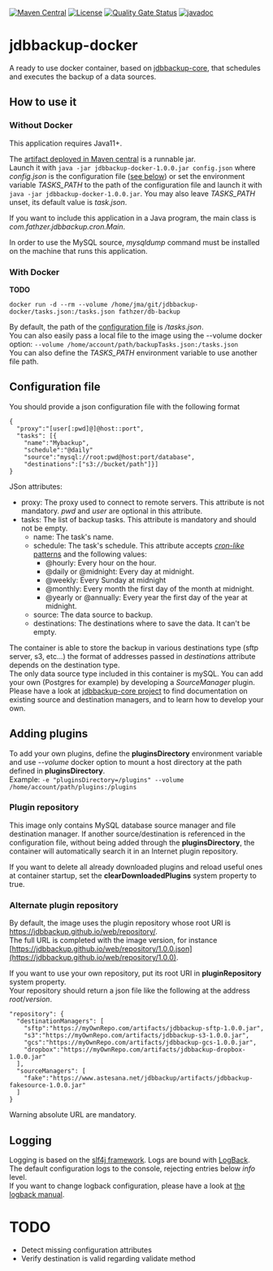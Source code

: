 [![Maven Central](https://img.shields.io/maven-central/v/com.fathzer/jdbbackup-docker)](https://central.sonatype.com/artifact/com.fathzer/jdbbackup-docker)
[![License](https://img.shields.io/badge/license-Apache%202.0-brightgreen.svg)]((https://github.com/jdbbackup/jdbbackup-docker/blob/master/LICENSE))
[![Quality Gate Status](https://sonarcloud.io/api/project_badges/measure?project=jdbbackup_jdbbackup-docker&metric=alert_status)](https://sonarcloud.io/summary/new_code?id=jdbbackup_jdbbackup-docker)
[![javadoc](https://javadoc.io/badge2/com.fathzer/jdbbackup-docker/javadoc.svg)](https://javadoc.io/doc/com.fathzer/jdbbackup-docker)

# jdbbackup-docker
A ready to use docker container, based on [jdbbackup-core](https://github.com/jdbbackup/jdbbackup-core), that schedules and executes the backup of a data sources.

## How to use it

### Without Docker
This application requires Java11+.

The [artifact deployed in Maven central](https://repo1.maven.org/maven2/com/fathzer/jdbbackup-docker/1.0.0/jdbbackup-docker-1.0.0.jar) is a runnable jar.  
Launch it with ```java -jar jdbbackup-docker-1.0.0.jar config.json``` where *config.json* is the configuration file ([see below](#configuration-file)) or set the environment variable *TASKS_PATH* to the path of the configuration file and launch it with ```java -jar jdbbackup-docker-1.0.0.jar```. You may also leave *TASKS_PATH* unset, its default value is *task.json*.

If you want to include this application in a Java program, the main class is *com.fathzer.jdbbackup.cron.Main*.

In order to use the MySQL source, *mysqldump* command must be installed on the machine that runs this application.

### With Docker
**TODO**

```docker run -d --rm --volume /home/jma/git/jdbbackup-docker/tasks.json:/tasks.json fathzer/db-backup```

By default, the path of the [configuration file](#configuration-file) is */tasks.json*.  
You can also easily pass a local file to the image using the --volume docker option: 
```--volume /home/account/path/backupTasks.json:/tasks.json```  
You can also define the *TASKS_PATH* environment variable to use another file path.

## Configuration file
You should provide a json configuration file with the following format

```
{
  "proxy":"[user[:pwd]@]@host::port",
  "tasks": [{
  	"name":"Mybackup",
  	"schedule":"@daily"
  	"source":"mysql://root:pwd@host:port/database",
  	"destinations":["s3://bucket/path"]}]
}
```

JSon attributes:  
- proxy: The proxy used to connect to remote servers. This attribute is not mandatory. *pwd* and *user* are optional in this attribute.
- tasks: The list of backup tasks. This attribute is mandatory and should not be empty.
  - name: The task's name.
  - schedule: The task's schedule. This attribute accepts [*cron-like* patterns](https://www.sauronsoftware.it/projects/cron4j/manual.php#p02) and the following values:
    - @hourly: Every hour on the hour.
    - @daily or @midnight: Every day at midnight.
    - @weekly: Every Sunday at midnight
    - @monthly: Every month the first day of the month at midnight.
    - @yearly or @annually: Every year the first day of the year at midnight.
  - source: The data source to backup.
  - destinations: The destinations where to save the data. It can't be empty.
  
The container is able to store the backup in various destinations type (sftp server, s3, etc...) the format of addresses passed in *destinations* attribute depends on the destination type.  
The only data source type included in this container is mySQL. You can add your own (Postgres for example) by developing a *SourceManager* plugin.  
Please have a look at [jdbbackup-core project](https://github.com/jdbbackup/jdbbackup-core) to find documentation on existing source and destination managers, and to learn how to develop your own. 

## Adding plugins
To add your own plugins, define the **pluginsDirectory** environment variable and use *--volume* docker option to mount a host directory at the path defined in **pluginsDirectory**.  
Example: ```-e "pluginsDirectory=/plugins" --volume /home/account/path/plugins:/plugins```

### Plugin repository
This image only contains MySQL database source manager and file destination manager. If another source/destination is referenced in the configuration file, without being added through the **pluginsDirectory**, the container will automatically search it in an Internet plugin repository.  

If you want to delete all already downloaded plugins and reload useful ones at container startup, set the **clearDownloadedPlugins** system property to true.

### Alternate plugin repository
By default, the image uses the plugin repository whose root URI is https://jdbbackup.github.io/web/repository/.  
The full URL is completed with the image version, for instance [https://jdbbackup.github.io/web/repository/1.0.0.json](https://jdbbackup.github.io/web/repository/1.0.0).

If you want to use your own repository, put its root URI in **pluginRepository** system property.  
Your repository should return a json file like the following at the address *root*/*version*.

```
"repository": {
  "destinationManagers": [
    "sftp":"https://myOwnRepo.com/artifacts/jdbbackup-sftp-1.0.0.jar",
    "s3":"https://myOwnRepo.com/artifacts/jdbbackup-s3-1.0.0.jar",
    "gcs":"https://myOwnRepo.com/artifacts/jdbbackup-gcs-1.0.0.jar",
    "dropbox":"https://myOwnRepo.com/artifacts/jdbbackup-dropbox-1.0.0.jar"
  ],
  "sourceManagers": [
    "fake":"https://www.astesana.net/jdbbackup/artifacts/jdbbackup-fakesource-1.0.0.jar"
  ]
}
```
Warning absolute URL are mandatory.

## Logging
Logging is based on the [slf4j framework](https://www.slf4j.org/). Logs are bound with [LogBack](https://logback.qos.ch/manual/).  
The default configuration logs to the console, rejecting entries below *info* level.  
If you want to change logback configuration, please have a look at [the logback manual](https://logback.qos.ch/manual/configuration.html).

# TODO
- Detect missing configuration attributes  
- Verify destination is valid regarding validate method
